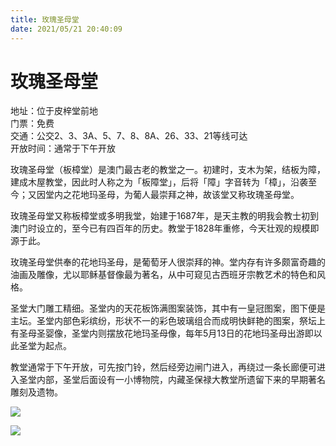 ```yaml
---
title: 玫瑰圣母堂  
date: 2021/05/21 20:40:09  
---
```

  
# 玫瑰圣母堂  
地址：位于皮梓堂前地  
门票：免费  
交通：公交2、3、3A、5、7、8、8A、26、33、21等线可达  
开放时间：通常于下午开放  
  
玫瑰圣母堂（板樟堂）是澳门最古老的教堂之一。初建时，支木为架，结板为障，建成木屋教堂，因此时人称之为「板障堂」，后将「障」字音转为「樟」，沿袭至今；又因堂内之花地玛圣母，为葡人最崇拜之神，故该堂又称玫瑰圣母堂。  
  
玫瑰圣母堂又称板樟堂或多明我堂，始建于1687年，是天主教的明我会教士初到澳门时设立的，至今已有四百年的历史。教堂于1828年重修，今天壮观的规模即源于此。  
  
玫瑰圣母堂供奉的花地玛圣母，是葡萄牙人很崇拜的神。堂内存有许多颇富奇趣的油画及雕像，尤以耶稣基督像最为著名，从中可窥见古西班牙宗教艺术的特色和风格。  
  
圣堂大门雕工精细。圣堂内的天花板饰满图案装饰，其中有一皇冠图案，图下便是主坛。圣堂内部色彩缤纷，形状不一的彩色玻璃组合而成明快鲜艳的图案，祭坛上有圣母圣婴像，圣堂内则摆放花地玛圣母像，每年5月13日的花地玛圣母出游即以此圣堂为起点。  
  
教堂通常于下午开放，可先按门铃，然后经旁边闸门进入，再绕过一条长廊便可进入圣堂内部，圣堂后面设有一小博物院，内藏圣保禄大教堂所遗留下来的早期著名雕刻及遗物。  
  
![](https://raw.staticdn.net/szqq0512/Pic/main/img/202201212100169.png)  
  
![](https://raw.staticdn.net/szqq0512/Pic/main/img/202201212100168.png)  